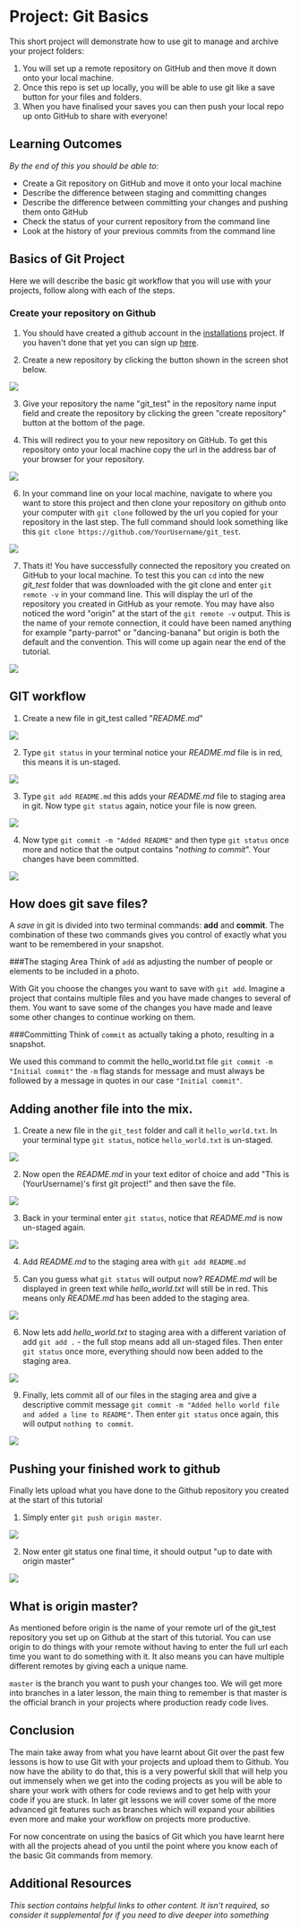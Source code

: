 # Project: Git Basics
This short project will demonstrate how to use git to manage and archive your project folders:

1. You will set up a remote repository on GitHub and then move it down onto your local machine.
2. Once this repo is set up locally, you will be able to use git like a save button for your files and folders.
3. When you have finalised your saves you can then push your local repo up onto GitHub to share with everyone!


## Learning Outcomes
*By the end of this you should be able to:*
* Create a Git repository on GitHub and move it onto your local machine
* Describe the difference between staging and committing changes
* Describe the difference between committing your changes and pushing them onto GitHub
* Check the status of your current repository from the command line
* Look at the history of your previous commits from the command line


## Basics of Git Project
Here we will describe the basic git workflow that you will use with your projects, follow along with each of the steps.

### Create your repository on Github
1. You should have created a github account in the [installations](http://www.theodinproject.com/web-development-101/installations) project. If you haven't done that yet you can sign up [here](https://github.com/).

2. Create a new repository by clicking the button shown in the screen shot below.

  <img src="../images/git_basics/create_repo.png">

3. Give your repository the name "git_test" in the repository name input field and create the repository by clicking the green "create repository" button at the bottom of the page.

5. This will redirect you to your new repository on GitHub. To get this repository onto your local machine copy the url in the address bar of your browser for your repository.

  <img src="../images/git_basics/created_repo.png">

6. In your command line on your local machine, navigate to where you want to store this project and then clone your repository on github onto your computer with `git clone` followed by the url you copied for your repository in the last step. The full command should look something like this `git clone https://github.com/YourUsername/git_test`.

  <img src="../images/git_basics/clone.png">

7. Thats it! You have successfully connected the repository you created on GitHub to your local machine. To test this you can `cd` into the new *git_test* folder that was downloaded with the git clone and enter `git remote -v` in your command line. This will display the url of the repository you created in GitHub as your remote. You may have also noticed the word "origin" at the start of the `git remote -v` output. This is the name of your remote connection, it could have been named anything for example "party-parrot" or "dancing-banana" but origin is both the default and the convention. This will come up again near the end of the tutorial.

  <img src="../images/git_basics/remote.png">

## GIT workflow
1. Create a new file in git_test called "*README.md*"

  <img src="../images/git_basics/create_readme.png">

2. Type `git status` in your terminal notice your *README.md* file is in red, this means it is un-staged.

  <img src="../images/git_basics/status_after_creating_readme.png">

3. Type `git add README.md` this adds your *README.md* file to staging area in git. Now type `git status` again, notice your file is now green.

  <img src="../images/git_basics/git_status_after_adding_readme.png">

4. Now type `git commit -m "Added README"` and then type `git status` once more and notice that the output contains "*nothing to commit*". Your changes have been committed.

  <img src="../images/git_basics/commiting_readme.png">

## How does git save files?
A *save* in git is divided into two terminal commands: **add** and **commit**. The combination of these two commands gives you control of exactly what you want to be remembered in your snapshot.

###The staging Area
Think of `add` as adjusting the number of people or elements to be included in a photo.

With Git you choose the changes you want to save with `git add`. Imagine a project that contains multiple files and you have made changes to several of them. You want to save some of the changes you have made and leave some other changes to continue working on them.

###Committing
Think of `commit` as actually taking a photo, resulting in a snapshot.

We used this command to commit the hello_world.txt file `git commit -m "Initial commit"` the `-m` flag stands for message and must always be followed by a message in quotes in our case `"Initial commit"`.

## Adding another file into the mix.

1. Create a new file in the `git_test` folder and call it `hello_world.txt`. In your terminal type `git status`, notice `hello_world.txt` is un-staged.

  <img src="../images/git_basics/created_hello_world.png">

2. Now open the *README.md* in your text editor of choice and add "This is (YourUsername)'s first git project!" and then save the file.

  <img src="../images/git_basics/editing_the_readme.png">

3. Back in your terminal enter `git status`, notice that *README.md* is now un-staged again.

  <img src="../images/git_basics/unstaged_readme_again.png">

4. Add *README.md* to the staging area with `git add README.md`

5. Can you guess what `git status` will output now? *README.md* will be displayed in green text while *hello_world.txt* will still be in red. This means only *README.md* has been added to the staging area.

  <img src="../images/git_basics/readme_staged_again.png">

6. Now lets add *hello_world.txt* to staging area with a different variation of add `git add .` - the full stop means add all un-staged files. Then enter `git status` once more, everything should now been added to the staging area.

  <img src="../images/git_basics/everything_staged.png">

9. Finally, lets commit all of our files in the staging area and give a descriptive commit message `git commit -m "Added hello world file and added a line to README"`. Then enter `git status` once again, this will output `nothing to commit`.

  <img src="../images/git_basics/everything_committed.png">

## Pushing your finished work to github
Finally lets upload what you have done to the Github repository you created at the start of this tutorial

1. Simply enter `git push origin master`.

  <img src="../images/git_basics/pushing.png">

2. Now enter git status one final time, it should output "up to date with origin master"

  <img src="../images/git_basics/up_to_date.png">

## What is origin master?
As mentioned before origin is the name of your remote url of the git_test repository you set up on Github at the start of this tutorial. You can use origin to do things with your remote without having to enter the full url each time you want to do something with it. It also means you can have multiple different remotes by giving each a unique name.

`master` is the branch you want to push your changes too. We will get more into branches in a later lesson, the main thing to remember is that master is the official branch in your projects where production ready code lives.

## Conclusion
The main take away from what you have learnt about Git over the past few lessons is how to use Git with your projects and upload them to Github. You now have the ability to do that, this is a very powerful skill that will help you out immensely when we get into the coding projects as you will be able to share your work with others for code reviews and to get help with your code if you are stuck. In later git lessons we will cover some of the more advanced git features such as branches which will expand your abilities even more and make your workflow on projects more productive.

For now concentrate on using the basics of Git which you have learnt here with all the projects ahead of you until the point where you know each of the basic Git commands from memory.  

## Additional Resources

*This section contains helpful links to other content. It isn't required, so consider it supplemental for if you need to dive deeper into something*
